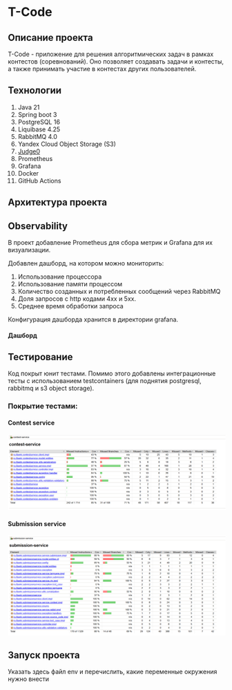 # T-Code

## Описание проекта

T-Code - приложение для решения алгоритмических задач в рамках контестов (соревнований).
Оно позволяет создавать задачи и контесты, а также принимать участие в контестах других пользователей.

## Технологии

1. Java 21
2. Spring boot 3
3. PostgreSQL 16
4. Liquibase 4.25
5. RabbitMQ 4.0
6. Yandex Cloud Object Storage (S3)
7. [Judge0](https://github.com/judge0/judge0)
8. Prometheus
9. Grafana
10. Docker
11. GitHub Actions

## Архитектура проекта

## Observability

В проект добавление Prometheus для сбора метрик и Grafana для их визуализации.

Добавлен дашборд, на котором можно мониторить:

1. Использование процессора
2. Использование памяти процессом
3. Количество созданных и потребленных сообщений через RabbitMQ
4. Доля запросов с http кодами 4xx и 5xx.
5. Среднее время обработки запроса

Конфигурация дашборда хранится в директории grafana.

#### Дашборд

## Тестирование

Код покрыт юнит тестами. Помимо этого добавлены интеграционные тесты с использованием testcontainers (для поднятия
postgresql, rabbitmq и s3 object storage).

### Покрытие тестами:

#### Contest service

![jacoco-reports](assets/contest-service-jacoco-report.png)

#### Submission service

![img.png](assets/submission-service-jacoco-report.png)

## Запуск проекта

Указать здесь файл env и перечислить, какие переменные окружения нужно внести
